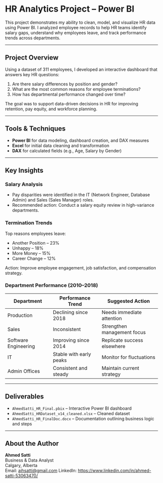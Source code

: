 # HR Analytics Project – Power BI

This project demonstrates my ability to clean, model, and visualize HR data using Power BI. I analyzed employee records to help HR teams identify salary gaps, understand why employees leave, and track performance trends across departments.

---

## Project Overview

Using a dataset of 311 employees, I developed an interactive dashboard that answers key HR questions:

1. Are there salary differences by position and gender?
2. What are the most common reasons for employee terminations?
3. How has departmental performance changed over time?

The goal was to support data-driven decisions in HR for improving retention, pay equity, and workforce planning.

---

## Tools & Techniques

- **Power BI** for data modeling, dashboard creation, and DAX measures
- **Excel** for initial data cleaning and transformation
- **DAX** for calculated fields (e.g., Age, Salary by Gender)

---

## Key Insights

### Salary Analysis
- Pay disparities were identified in the IT (Network Engineer, Database Admin) and Sales (Sales Manager) roles.
- Recommended action: Conduct a salary equity review in high-variance departments.

### Termination Trends
Top reasons employees leave:
- Another Position – 23%
- Unhappy – 18%
- More Money – 15%
- Career Change – 12%

Action: Improve employee engagement, job satisfaction, and compensation strategy.

### Department Performance (2010–2018)
| Department           | Performance Trend        | Suggested Action             |
|----------------------|--------------------------|-------------------------------|
| Production           | Declining since 2018     | Needs immediate attention     |
| Sales                | Inconsistent             | Strengthen management focus   |
| Software Engineering | Improving since 2014     | Replicate success elsewhere   |
| IT                   | Stable with early peaks  | Monitor for fluctuations      |
| Admin Offices        | Consistent and steady    | Maintain current strategy     |

---

## Deliverables

- `AhmedSatti_HR_Final.pbix` – Interactive Power BI dashboard  
- `AhmedSatti_HRDataset_v14_cleaned.xlsx` – Cleaned dataset  
- `AhmedSatti_HR_FinalDoc.docx` – Documentation outlining business logic and steps

---

## About the Author

**Ahmed Satti**  
Business & Data Analyst  
Calgary, Alberta  
Email: aihsatti@gmail.com
LinkedIn: https://www.linkedin.com/in/ahmed-satti-53063470/ 

